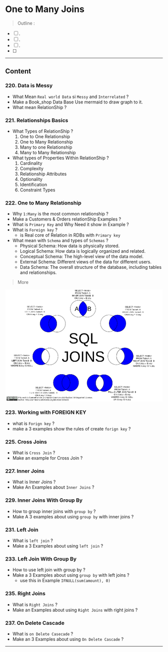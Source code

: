 # One to Many Joins

> Outline :

- [ ] .
- [ ] .
- [ ] .
- [ ]

---

## Content

### 220. Data is Messy

- What Mean `Real world Data` si `Messy` and `Interrelated` ?
- Make a Book_shop Data Base Use mermaid to draw graph to it.
- What mean RelationShip ?

### 221. Relationships Basics

- What Types of RelationShip ?
  1. One to One Relationship
  2. One to Many Relationship
  3. Many to one Relationship
  4. Many to Many Relationship
- What types of Properties Within RelationShip ?
  1. Cardinality
  2. Complexity
  3. Relationship Attributes
  4. Optionality
  5. Identification
  6. Constraint Types

### 222. One to Many Relationship

- Why `1:Many` is the most common relationship ?
- Make a Customers & Orders relationShip Examples ?
- What is `Primary Key` and Why Need it show in Example ?
- What is `Foreign key` ?
  - is Real core of Relation in RDBs with `Primary key`
- What mean with `Schema` and types of `Schemas` ?
  - Physical Schema: How data is physically stored.
  - Logical Schema: How data is logically organized and related.
  - Conceptual Schema: The high-level view of the data model.
  - External Schema: Different views of the data for different users.
  - Data Schema: The overall structure of the database, including tables and relationships.

> More

![All_SQL_JOIN](./assets/JwLLy.png)

### 223. Working with FOREIGN KEY

- what is `Forign key` ?
- make a 3 examples show the rules of create `forign key` ?

### 225. Cross Joins

- What is `Cross Join` ?
- Make an example for Cross Join ?

### 227. Inner Joins

- What is Inner Joins ?
- Make An Examples about `Inner Joins` ?

### 229. Inner Joins With Group By

- How to group inner joins with `group by` ?
- Make A 3 examples about using `group by` with inner joins ?

### 231. Left Join

- What is `left join` ?
- Make a 3 Examples about using `left join` ?

### 233. Left Join With Group By

- How to use left join with group by ?
- Make a 3 Examples about using `group by` with left joins ?
  - use this in Example `IFNULL(sum(amount), 0)`

### 235. Right Joins

- What is `Right Joins` ?
- Make an Examples about using `Right Joins` with right joins ?

### 237. On Delete Cascade

- What is `on Delete Casecade` ?
- Make an 3 Examples about using `On Delete Cascade` ?

---
